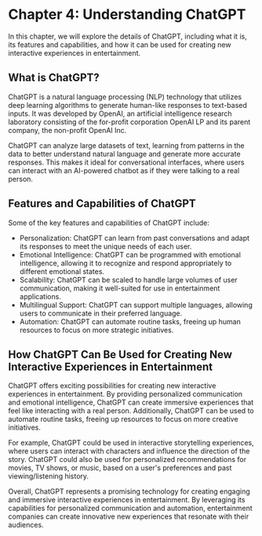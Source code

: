Chapter 4: Understanding ChatGPT
================================

In this chapter, we will explore the details of ChatGPT, including what it is, its features and capabilities, and how it can be used for creating new interactive experiences in entertainment.

What is ChatGPT?
----------------

ChatGPT is a natural language processing (NLP) technology that utilizes deep learning algorithms to generate human-like responses to text-based inputs. It was developed by OpenAI, an artificial intelligence research laboratory consisting of the for-profit corporation OpenAI LP and its parent company, the non-profit OpenAI Inc.

ChatGPT can analyze large datasets of text, learning from patterns in the data to better understand natural language and generate more accurate responses. This makes it ideal for conversational interfaces, where users can interact with an AI-powered chatbot as if they were talking to a real person.

Features and Capabilities of ChatGPT
------------------------------------

Some of the key features and capabilities of ChatGPT include:

* Personalization: ChatGPT can learn from past conversations and adapt its responses to meet the unique needs of each user.
* Emotional Intelligence: ChatGPT can be programmed with emotional intelligence, allowing it to recognize and respond appropriately to different emotional states.
* Scalability: ChatGPT can be scaled to handle large volumes of user communication, making it well-suited for use in entertainment applications.
* Multilingual Support: ChatGPT can support multiple languages, allowing users to communicate in their preferred language.
* Automation: ChatGPT can automate routine tasks, freeing up human resources to focus on more strategic initiatives.

How ChatGPT Can Be Used for Creating New Interactive Experiences in Entertainment
---------------------------------------------------------------------------------

ChatGPT offers exciting possibilities for creating new interactive experiences in entertainment. By providing personalized communication and emotional intelligence, ChatGPT can create immersive experiences that feel like interacting with a real person. Additionally, ChatGPT can be used to automate routine tasks, freeing up resources to focus on more creative initiatives.

For example, ChatGPT could be used in interactive storytelling experiences, where users can interact with characters and influence the direction of the story. ChatGPT could also be used for personalized recommendations for movies, TV shows, or music, based on a user's preferences and past viewing/listening history.

Overall, ChatGPT represents a promising technology for creating engaging and immersive interactive experiences in entertainment. By leveraging its capabilities for personalized communication and automation, entertainment companies can create innovative new experiences that resonate with their audiences.
